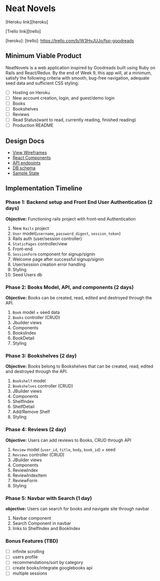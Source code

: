 # Neat Novels

[Heroku link][heroku]

[Trello link][trello]

[heroku]:
[trello]: https://trello.com/b/W3HvJUJo/fsp-goodreads

## Minimum Viable Product

NeatNovels is a web application inspired by Goodreads built using Ruby on Rails
and React/Redux. By the end of Week 9, this app will, at a minimum, satisfy the
following criteria with smooth, bug-free navigation, adequate seed data and
sufficient CSS styling:

- [ ] Hosting on Heroku
- [ ] New account creation, login, and guest/demo login
- [ ] Books
- [ ] Bookshelves
- [ ] Reviews
- [ ] Read Status(want to read, currently reading, finished reading)
- [ ] Production README

## Design Docs
* [View Wireframes][wireframes]
* [React Components][components]
* [API endpoints][api-endpoints]
* [DB schema][schema]
* [Sample State][sample-state]

[wireframes]: docs/wireframes
[components]: docs/component-hierarchy.md
[sample-state]: docs/sample-state.md
[api-endpoints]: docs/api-endpoints.md
[schema]: docs/schema.md

## Implementation Timeline

### Phase 1: Backend setup and Front End User Authentication (2 days)

**Objective:** Functioning rails project with front-end Authentication
1. New `Rails` project
  1. `User` model(`username`, `password_digest`, `session_token`)
  2. Rails auth (user/session controller)
  3. `StaticPages` controller/view
2. Front-end
  1. `SessionForm` component for signup/signin
  2. Welcome page after successful signup/signin
  3. User/session creation error handling
3. Styling
4. Seed Users db

### Phase 2: Books Model, API, and components (2 days)

**Objective:** Books can be created, read, edited and destroyed through
the API.
1. `Book` model + seed data
2. `Books` controller (CRUD)
3. Jbuilder views
4. Components
  1. BooksIndex
  2. BookDetail
5. Styling

### Phase 3: Bookshelves (2 day)

**Objective:** Books belong to Bookshelves that can be created, read, edited and destroyed through the API.
1. `Bookshelf` model
2. `Bookshelves` controller (CRUD)
3. JBuilder views
4. Components
  1. ShelfIndex
  2. ShelfDetail
  3. Add/Remove Shelf
5. Styling

### Phase 4: Reviews (2 day)

**Objective:** Users can add reviews to Books, CRUD through API
1. `Review` model (`user_id`, `title`, `body`, `book_id`) + seed
2. `Reviews` controller (CRUD)
3. JBuilder views
4. Components
  1. ReviewIndex
  2. ReviewIndexItem
  3. ReviewForm
5. Styling

### Phase 5: Navbar with Search (1 day)

**objective:** Users can search for books and navigate site through navbar
1. Navbar component
  1. Search Component in navbar
  2. links to ShelfIndex and BookIndex


### Bonus Features (TBD)
- [ ] infinite scrolling
- [ ] users profile
- [ ] recommendations/sort by category
- [ ] create books/integrate googlebooks api
- [ ] multiple sessions
